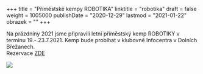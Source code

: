 +++
title = "Příměstské kempy ROBOTIKA"
linktitle = "robotika"
draft = false
weight = 1005000
publishDate = "2020-12-29"
lastmod = "2021-01-22"
obrazek = ""
+++

Na prázdniny 2021 jsme připravili letní příměstský kemp ROBOTIKY v termínu 19.-.23.7.2021. Kemp bude probíhat v klubovně Infocentra v Dolních Břežanech.  
Rezervace [ZDE](https://kiddum.webooker.eu/Courses/Register/102479?returnUrl=Courses&tabName=detail)

![](2-obrazky/ilustrace/Kopie%20návrhu%20plakát%20letní%20tábor.png)

